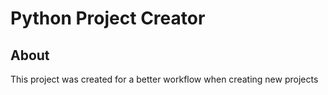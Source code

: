 # Python Project Creator

## About
This project was created for a better workflow when creating new projects